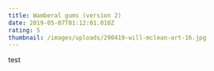 ```yaml
---
title: Wamberal gums (version 2)
date: 2019-05-07T01:12:01.010Z
rating: 5
thumbnail: /images/uploads/290419-will-mclean-art-16.jpg
---
```

test
